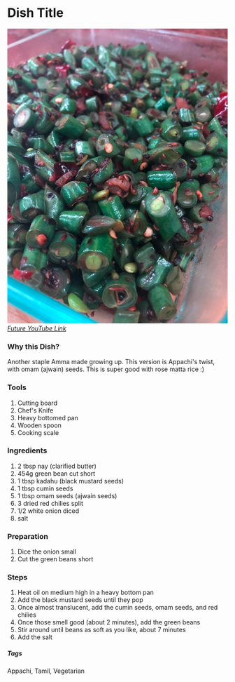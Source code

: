 # Dish Title
![Images](../images/green-bean-bonechi-varai.jpg)
[*Future YouTube Link*]()

### Why this Dish?
Another staple Amma made growing up. This version is Appachi's twist, with omam (ajwain) seeds. This is super good with rose matta rice :)

### Tools
1. Cutting board
1. Chef's Knife
1. Heavy bottomed pan
1. Wooden spoon
1. Cooking scale

### Ingredients
1. 2 tbsp nay (clarified butter)
1. 454g green bean cut short
1. 1 tbsp kadahu (black mustard seeds)
1. 1 tbsp cumin seeds
1. 1 tbsp omam seeds (ajwain seeds)
1. 3 dried red chilies split
1. 1/2 white onion diced
1. salt

### Preparation
1. Dice the onion small
1. Cut the green beans short

### Steps
1. Heat oil on medium high in a heavy bottom pan
1. Add the black mustard seeds until they pop
1. Once almost translucent, add the cumin seeds, omam seeds, and red chilies
1. Once those smell good (about 2 minutes), add the green beans
1. Stir around until beans as soft as you like, about 7 minutes
1. Add the salt

##### Tags
Appachi, Tamil, Vegetarian